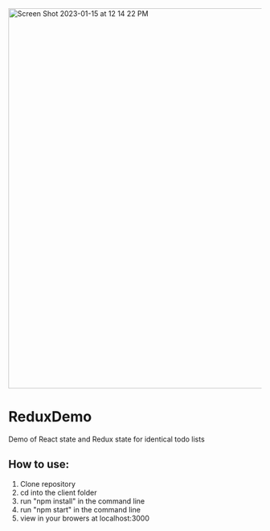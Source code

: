 <img width="755" alt="Screen Shot 2023-01-15 at 12 14 22 PM" src="https://user-images.githubusercontent.com/19592236/212559261-218f084c-4eb5-4bb8-958e-af9a8492e7c7.png">

# ReduxDemo
Demo of React state and Redux state for identical todo lists

## How to use:
1. Clone repository
2. cd into the client folder
3. run "npm install" in the command line
4. run "npm start" in the command line
5. view in your browers at localhost:3000

